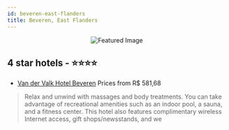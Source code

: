 ```yaml
---
id: beveren-east-flanders
title: Beveren, East Flanders
---
```


<center><img src="https://i.travelapi.com/hotels/4000000/3640000/3634300/3634293/7aac816d_z.jpg" alt="Featured Image" /></center>


##  4 star hotels - ⭐️⭐️⭐️⭐️

-    [Van der Valk Hotel Beveren](https://us.hurb.com/hotels/beveren/van-der-valk-hotel-beveren-JNP-JP346552?cmp=18055) Prices from R$ 581,68
   > Relax and unwind with massages and body treatments. You can take advantage of recreational amenities such as an indoor pool, a sauna, and a fitness center. This hotel also features complimentary wireless Internet access, gift shops/newsstands, and we
